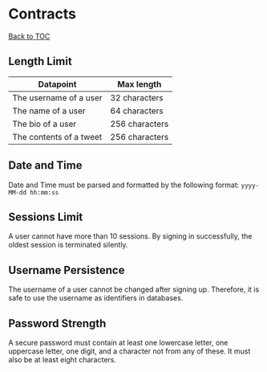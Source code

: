 # Contracts

[Back to TOC](toc.md)

## Length Limit

| Datapoint               | Max length     |
| ----------------------- | -------------- |
| The username of a user  | 32 characters  |
| The name of a user      | 64 characters  |
| The bio of a user       | 256 characters |
| The contents of a tweet | 256 characters |

## Date and Time

Date and Time must be parsed and formatted by the following format: `yyyy-MM-dd hh:mm:ss`

## Sessions Limit

A user cannot have more than 10 sessions. By signing in successfully, the oldest session is terminated silently.

## Username Persistence

The username of a user cannot be changed after signing up. Therefore, it is safe to use the username as identifiers in databases.

## Password Strength

A secure password must contain at least one lowercase letter, one uppercase letter, one digit, and a character not from any of these. It must also be at least eight characters.
